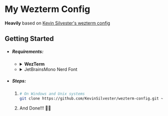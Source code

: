 # My Wezterm Config

**Heavily** based on [Kevin Silvester's wezterm config](http://github.com/Kevinsilvester/wezterm-config)

## Getting Started

- ##### Requirements:

  - <details>
      <summary><b>WezTerm</b></summary>

    Minimum Version: `20240127-113634-bbcac864`<br>
    Recommended Version: [`Nightly`](https://github.com/wez/wezterm/releases/nightly)

    [Official Installation Page](https://wezfurlong.org/wezterm/installation.html)

    **Windows**

    - <details>
      <summary>Install Stable</summary>

      - Install with Scoop (non-portable)

        ```sh
        scoop bucket add extras
        scoop install wezterm
        ```

      - Install with Scoop (portable)

        ```sh
        scoop bucket add k https://github.com/KevinSilvester/scoop-bucket
        scoop install k/wezterm
        ```

      - Install with winget

        ```sh
        winget install wez.wezterm
        ```

      - Install with choco

        ```sh
        choco install wezterm -y
        ```
      </details>

    - <details>
      <summary>Install Nightly</summary>

      - Install with Scoop (non-portable)

        ```sh
        scoop bucket add versions
        scoop install wezterm-nightly
        ```

      - Install with Scoop (portable)

        ```sh
        scoop bucket add k https://github.com/KevinSilvester/scoop-bucket
        scoop install k/wezterm-nightly
        ```
      </details>

    > :bulb:<br>
    > Toast notifications don't work in non-portable installations.<br>
    > See issue <https://github.com/wez/wezterm/issues/5166> for more details
  
    ---

    **MacOS**

    - <details>
      <summary>Install Stable</summary>

      - Install with Homebrew

        ```sh
        brew install --cask wezterm
        ```

      - Install with MacPort

        ```sh
        sudo port selfupdate
        sudo port install wezterm
        ```
      </details>

    - <details>
      <summary>Install Nighlty</summary>

      - Install with Homebrew

        ```sh
        brew install --cask wezterm@nightly
        ```

      - Upgrade with Homebrew

        ```sh
        brew install --cask wezterm@nightly --no-quarantine --greedy-latest
        ```
      </details>

    ---

    **Linux**

    Refer to the Linux installation page.<br>
    <https://wezfurlong.org/wezterm/install/linux.html>

    </details>

  - <details>
    <summary>JetBrainsMono Nerd Font</summary>

    Install with Homebrew (Macos)

    ```sh
    brew tap homebrew/cask-fonts
    brew install font-jetbrains-mono-nerd-font
    ```

    Install with Scoop (Windows)

    ```sh
    scoop bucket add nerd-fonts
    scoop install JetBrainsMono-NF
    ```

    > More Info:
    >
    > - <https://www.nerdfonts.com/#home>
    > - <https://github.com/ryanoasis/nerd-fonts?#font-installation>
    </details/>


- ##### Steps:

  1.  ```sh
      # On Windows and Unix systems
      git clone https://github.com/KevinSilvester/wezterm-config.git ~/.config/wezterm
      ```
  2.  And Done!!! 🎉🎉
